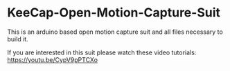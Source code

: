 # KeeCap-Open-Motion-Capture-Suit
This is an arduino based open motion capture suit and all files necessary to build it.

If you are interested in this suit please watch these video tutorials:
https://youtu.be/CypV9pPTCXo

